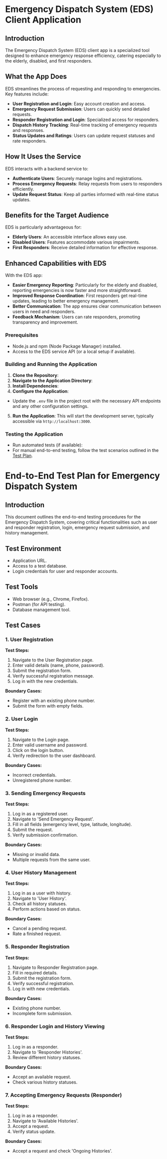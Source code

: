 # Emergency Dispatch System (EDS) Client Application

## Introduction
The Emergency Dispatch System (EDS) client app is a specialized tool designed to enhance emergency response efficiency, catering especially to the elderly, disabled, and first responders.

## What the App Does
EDS streamlines the process of requesting and responding to emergencies. Key features include:

- **User Registration and Login**: Easy account creation and access.
- **Emergency Request Submission**: Users can quickly send detailed requests.
- **Responder Registration and Login**: Specialized access for responders.
- **Dispatch History Tracking**: Real-time tracking of emergency requests and responses.
- **Status Updates and Ratings**: Users can update request statuses and rate responders.

## How It Uses the Service
EDS interacts with a backend service to:

- **Authenticate Users**: Securely manage logins and registrations.
- **Process Emergency Requests**: Relay requests from users to responders efficiently.
- **Update Request Status**: Keep all parties informed with real-time status updates.

## Benefits for the Target Audience
EDS is particularly advantageous for:

- **Elderly Users**: An accessible interface allows easy use.
- **Disabled Users**: Features accommodate various impairments.
- **First Responders**: Receive detailed information for effective response.

## Enhanced Capabilities with EDS
With the EDS app:

- **Easier Emergency Reporting**: Particularly for the elderly and disabled, reporting emergencies is now faster and more straightforward.
- **Improved Response Coordination**: First responders get real-time updates, leading to better emergency management.
- **Better Communication**: The app ensures clear communication between users in need and responders.
- **Feedback Mechanism**: Users can rate responders, promoting transparency and improvement.


### Prerequisites
- Node.js and npm (Node Package Manager) installed.
- Access to the EDS service API (or a local setup if available).

### Building and Running the Application
1. **Clone the Repository**: 
2. **Navigate to the Application Directory**:
3. **Install Dependencies**:
4. **Configure the Application**:
- Update the `.env` file in the project root with the necessary API endpoints and any other configuration settings.
5. **Run the Application**:
This will start the development server, typically accessible via `http://localhost:3000`.

### Testing the Application
- Run automated tests (if available):
- For manual end-to-end testing, follow the test scenarios outlined in the [Test Plan](#end-to-end-test-plan-for-emergency-dispatch-system).





# End-to-End Test Plan for Emergency Dispatch System

## Introduction
This document outlines the end-to-end testing procedures for the Emergency Dispatch System, covering critical functionalities such as user and responder registration, login, emergency request submission, and history management.

## Test Environment
- Application URL.
- Access to a test database.
- Login credentials for user and responder accounts.

## Test Tools
- Web browser (e.g., Chrome, Firefox).
- Postman (for API testing).
- Database management tool.

## Test Cases

### 1. User Registration
**Test Steps:**
1. Navigate to the User Registration page.
2. Enter valid details (name, phone, password).
3. Submit the registration form.
4. Verify successful registration message.
5. Log in with the new credentials.

**Boundary Cases:**
- Register with an existing phone number.
- Submit the form with empty fields.

### 2. User Login
**Test Steps:**
1. Navigate to the Login page.
2. Enter valid username and password.
3. Click on the login button.
4. Verify redirection to the user dashboard.

**Boundary Cases:**
- Incorrect credentials.
- Unregistered phone number.

### 3. Sending Emergency Requests
**Test Steps:**
1. Log in as a registered user.
2. Navigate to 'Send Emergency Request'.
3. Fill in all fields (emergency level, type, latitude, longitude).
4. Submit the request.
5. Verify submission confirmation.

**Boundary Cases:**
- Missing or invalid data.
- Multiple requests from the same user.

### 4. User History Management
**Test Steps:**
1. Log in as a user with history.
2. Navigate to 'User History'.
3. Check all history statuses.
4. Perform actions based on status.

**Boundary Cases:**
- Cancel a pending request.
- Rate a finished request.

### 5. Responder Registration
**Test Steps:**
1. Navigate to Responder Registration page.
2. Fill in required details.
3. Submit the registration form.
4. Verify successful registration.
5. Log in with new credentials.

**Boundary Cases:**
- Existing phone number.
- Incomplete form submission.

### 6. Responder Login and History Viewing
**Test Steps:**
1. Log in as a responder.
2. Navigate to 'Responder Histories'.
3. Review different history statuses.

**Boundary Cases:**
- Accept an available request.
- Check various history statuses.

### 7. Accepting Emergency Requests (Responder)
**Test Steps:**
1. Log in as a responder.
2. Navigate to 'Available Histories'.
3. Accept a request.
4. Verify status update.

**Boundary Cases:**
- Accept a request and check 'Ongoing Histories'.


